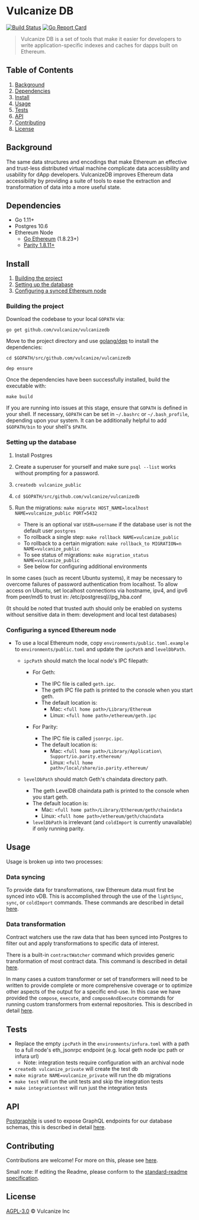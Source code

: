 # Vulcanize DB

[![Build Status](https://travis-ci.org/vulcanize/vulcanizedb.svg?branch=master)](https://travis-ci.org/vulcanize/vulcanizedb)
[![Go Report Card](https://goreportcard.com/badge/github.com/vulcanize/vulcanizedb)](https://goreportcard.com/report/github.com/vulcanize/vulcanizedb)

> Vulcanize DB is a set of tools that make it easier for developers to write application-specific indexes and caches for dapps built on Ethereum.


## Table of Contents
1. [Background](../staging/README.md#background)
1. [Dependencies](../staging/README.md#dependencies)
1. [Install](../staging/README.md#install)
1. [Usage](../staging/README.md#usage)
1. [Tests](../staging/README.md#tests)
1. [API](../staging/README.md#API)
1. [Contributing](../staging/README.md#contributing)
1. [License](../staging/README.md#license)


## Background
The same data structures and encodings that make Ethereum an effective and trust-less distributed virtual machine
complicate data accessibility and usability for dApp developers. VulcanizeDB improves Ethereum data accessibility by 
providing a suite of tools to ease the extraction and transformation of data into a more useful state.


## Dependencies
 - Go 1.11+
 - Postgres 10.6
 - Ethereum Node
   - [Go Ethereum](https://ethereum.github.io/go-ethereum/downloads/) (1.8.23+)
   - [Parity 1.8.11+](https://github.com/paritytech/parity/releases)


## Install
1. [Building the project](../staging/README.md#building-the-project)
1. [Setting up the database](../staging/README.md#setting-up-the-database)
1. [Configuring a synced Ethereum node](../staging/README.md#configuring-a-synced-ethereum-node)

### Building the project
Download the codebase to your local `GOPATH` via:

`go get github.com/vulcanize/vulcanizedb`

Move to the project directory and use [golang/dep](https://github.com/golang/dep) to install the dependencies:

`cd $GOPATH/src/github.com/vulcanize/vulcanizedb`

`dep ensure`

Once the dependencies have been successfully installed, build the executable with:

`make build`

If you are running into issues at this stage, ensure that `GOPATH` is defined in your shell.
If necessary, `GOPATH` can be set in `~/.bashrc` or `~/.bash_profile`, depending upon your system.
It can be additionally helpful to add `$GOPATH/bin` to your shell's `$PATH`.

### Setting up the database
1. Install Postgres
1. Create a superuser for yourself and make sure `psql --list` works without prompting for a password.
1. `createdb vulcanize_public`
1. `cd $GOPATH/src/github.com/vulcanize/vulcanizedb`
1.  Run the migrations: `make migrate HOST_NAME=localhost NAME=vulcanize_public PORT=5432`
    - There is an optional var `USER=username` if the database user is not the default user `postgres`
    - To rollback a single step: `make rollback NAME=vulcanize_public`
    - To rollback to a certain migration: `make rollback_to MIGRATION=n NAME=vulcanize_public`
    - To see status of migrations: `make migration_status NAME=vulcanize_public`

    * See below for configuring additional environments
    
In some cases (such as recent Ubuntu systems), it may be necessary to overcome failures of password authentication from localhost. To allow access on Ubuntu, set localhost connections via hostname, ipv4, and ipv6 from peer/md5 to trust in: /etc/postgresql/<version>/pg_hba.conf

(It should be noted that trusted auth should only be enabled on systems without sensitive data in them: development and local test databases)

### Configuring a synced Ethereum node
- To use a local Ethereum node, copy `environments/public.toml.example` to
  `environments/public.toml` and update the `ipcPath` and `levelDbPath`.
  - `ipcPath` should match the local node's IPC filepath:
      - For Geth:
        - The IPC file is called `geth.ipc`.
        - The geth IPC file path is printed to the console when you start geth.
        - The default location is:
          - Mac: `<full home path>/Library/Ethereum`
          - Linux: `<full home path>/ethereum/geth.ipc`

      - For Parity:
        - The IPC file is called `jsonrpc.ipc`.
        - The default location is:
          - Mac: `<full home path>/Library/Application\ Support/io.parity.ethereum/`
          - Linux: `<full home path>/local/share/io.parity.ethereum/`

  - `levelDbPath` should match Geth's chaindata directory path.
      - The geth LevelDB chaindata path is printed to the console when you start geth.
      - The default location is:
          - Mac: `<full home path>/Library/Ethereum/geth/chaindata`
          - Linux: `<full home path>/ethereum/geth/chaindata`
      - `levelDbPath` is irrelevant (and `coldImport` is currently unavailable) if only running parity.


## Usage
Usage is broken up into two processes:

### Data syncing
To provide data for transformations, raw Ethereum data must first be synced into vDB.
This is accomplished through the use of the `lightSync`, `sync`, or `coldImport` commands.
These commands are described in detail [here](../staging/documentation/sync.md).

### Data transformation
Contract watchers use the raw data that has been synced into Postgres to filter out and apply transformations to specific data of interest.

There is a built-in `contractWatcher` command which provides generic transformation of most contract data. This command is described in detail [here](../staging/documentation/contractWatcher.md).

In many cases a custom transformer or set of transformers will need to be written to provide complete or more comprehensive coverage or to optimize other aspects of the output for a specific end-use.
In this case we have provided the `compose`, `execute`, and `composeAndExecute` commands for running custom transformers from external repositories. This is described in detail [here](../staging/documentation/composeAndExecute.md).


## Tests
- Replace the empty `ipcPath` in the `environments/infura.toml` with a path to a full node's eth_jsonrpc endpoint (e.g. local geth node ipc path or infura url)
    - Note: integration tests require configuration with an archival node
- `createdb vulcanize_private` will create the test db
- `make migrate NAME=vulcanize_private` will run the db migrations
- `make test` will run the unit tests and skip the integration tests
- `make integrationtest` will run just the integration tests

## API
[Postgraphile](https://www.graphile.org/postgraphile/) is used to expose GraphQL endpoints for our database schemas, this is described in detail [here](../staging/postgraphile/README.md).


## Contributing
Contributions are welcome! For more on this, please see [here](../staging/documentation/contributing.md).

Small note: If editing the Readme, please conform to the [standard-readme specification](https://github.com/RichardLitt/standard-readme).


## License
[AGPL-3.0](../staging/LICENSE) © Vulcanize Inc